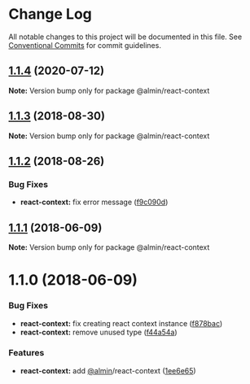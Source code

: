 # Change Log

All notable changes to this project will be documented in this file.
See [Conventional Commits](https://conventionalcommits.org) for commit guidelines.

## [1.1.4](https://github.com/almin/almin/compare/@almin/react-context@1.1.3...@almin/react-context@1.1.4) (2020-07-12)

**Note:** Version bump only for package @almin/react-context





<a name="1.1.3"></a>
## [1.1.3](https://github.com/almin/almin/compare/@almin/react-context@1.1.2...@almin/react-context@1.1.3) (2018-08-30)

**Note:** Version bump only for package @almin/react-context





<a name="1.1.2"></a>
## [1.1.2](https://github.com/almin/almin/compare/@almin/react-context@1.1.1...@almin/react-context@1.1.2) (2018-08-26)


### Bug Fixes

* **react-context:** fix error message ([f9c090d](https://github.com/almin/almin/commit/f9c090d))





<a name="1.1.1"></a>
## [1.1.1](https://github.com/almin/almin/compare/@almin/react-context@1.1.0...@almin/react-context@1.1.1) (2018-06-09)




**Note:** Version bump only for package @almin/react-context

<a name="1.1.0"></a>
# 1.1.0 (2018-06-09)


### Bug Fixes

* **react-context:** fix creating react context instance ([f878bac](https://github.com/almin/almin/commit/f878bac))
* **react-context:** remove unused type ([f44a54a](https://github.com/almin/almin/commit/f44a54a))


### Features

* **react-context:** add [@almin](https://github.com/almin)/react-context ([1ee6e65](https://github.com/almin/almin/commit/1ee6e65))
